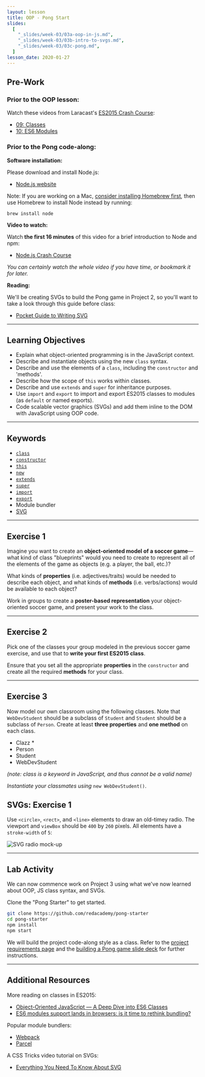 ```yaml
---
layout: lesson
title: OOP - Pong Start
slides:
  [
    "_slides/week-03/03a-oop-in-js.md",
    "_slides/week-03/03b-intro-to-svgs.md",
    "_slides/week-03/03c-pong.md",
  ]
lesson_date: 2020-01-27
---
```


## Pre-Work

### Prior to the OOP lesson:

Watch these videos from Laracast's [ES2015 Crash Course](https://laracasts.com/series/es6-cliffsnotes):

- [09: Classes](https://laracasts.com/series/es6-cliffsnotes/episodes/9)
- [10: ES6 Modules](https://laracasts.com/series/es6-cliffsnotes/episodes/10)

### Prior to the Pong code-along:

**Software installation:**

Please download and install Node.js:

- [Node.js website](https://nodejs.org/en/)

Note: If you are working on a Mac, [consider installing Homebrew first](http://brew.sh/), then use Homebrew to install Node instead by running:

`brew install node`

**Video to watch:**

Watch **the first 16 minutes** of this video for a brief introduction to Node and npm:

- [Node.js Crash Course](https://www.youtube.com/watch?v=fBNz5xF-Kx4)

_You can certainly watch the whole video if you have time, or bookmark it for later._

**Reading:**

We'll be creating SVGs to build the Pong game in Project 2, so you'll want to take a look through this guide before class:

- [Pocket Guide to Writing SVG](http://svgpocketguide.com/book/)

---

## Learning Objectives

- Explain what object-oriented programming is in the JavaScript context.
- Describe and instantiate objects using the new `class` syntax.
- Describe and use the elements of a `class`, including the `constructor` and 'methods'.
- Describe how the scope of `this` works within classes.
- Describe and use `extends` and `super` for inheritance purposes.
- Use `import` and `export` to import and export ES2015 classes to modules (as `default` or named exports).
- Code scalable vector graphics (SVGs) and add them inline to the DOM with JavaScript using OOP code.

---

## Keywords

- [`class`](https://developer.mozilla.org/en/docs/Web/JavaScript/Reference/Classes)
- [`constructor`](https://developer.mozilla.org/en-US/docs/Web/JavaScript/Reference/Classes/constructor)
- [`this`](https://developer.mozilla.org/en-US/docs/Web/JavaScript/Reference/Operators/this)
- [`new`](https://developer.mozilla.org/en-US/docs/Web/JavaScript/Reference/Operators/new)
- [`extends`](https://developer.mozilla.org/en-US/docs/Web/JavaScript/Reference/Classes/extends)
- [`super`](https://developer.mozilla.org/en-US/docs/Web/JavaScript/Reference/Operators/super)
- [`import`](https://developer.mozilla.org/en-US/docs/Web/JavaScript/Reference/Statements/import)
- [`export`](https://developer.mozilla.org/en-US/docs/Web/JavaScript/Reference/Statements/export)
- Module bundler
- [SVG](https://developer.mozilla.org/en-US/docs/Web/SVG)

---

## Exercise 1

Imagine you want to create an **object-oriented model of a soccer game**&mdash;what kind of class "blueprints" would you need to create to represent all of the elements of the game as objects (e.g. a player, the ball, etc.)?

What kinds of **properties** (i.e. adjectives/traits) would be needed to describe each object, and what kinds of **methods** (i.e. verbs/actions) would be available to each object?

Work in groups to create a **poster-based representation** your object-oriented soccer game, and present your work to the class.

---

## Exercise 2

Pick one of the classes your group modeled in the previous soccer game exercise, and use that to **write your first ES2015 class**.

Ensure that you set all the appropriate **properties** in the `constructor` and create all the required **methods** for your class.

---

## Exercise 3

Now model our own classroom using the following classes. Note that `WebDevStudent` should be a subclass of `Student` and `Student` should be a subclass of `Person`. Create at least **three properties** and **one method** on each class.

- Clazz \*
- Person
- Student
- WebDevStudent

_(note: class is a keyword in JavaScript, and thus cannot be a valid name)_<br />

_Instantiate your classmates using_ `new WebDevStudent()`.

## SVGs: Exercise 1

Use `<circle>`, `<rect>`, and `<line>` elements to draw an old-timey radio. The viewport and `viewBox` should be `400` by `260` pixels. All elements have a `stroke-width` of `5`:

<img src="/public/files/exercises/svg-radio-mockup.jpg" alt="SVG radio mock-up" style="display: block; margin: 0 auto;" />

---

## Lab Activity

We can now commence work on Project 3 using what we've now learned about OOP, JS class syntax, and SVGs.

Clone the "Pong Starter" to get started.

```bash
git clone https://github.com/redacademy/pong-starter
cd pong-starter
npm install
npm start
```

We will build the project code-along style as a class. Refer to the [project requirements page](/project/project-3-pong-game/) and the [building a Pong game slide deck](/slides/building-a-pong-game/) for further instructions.

---

## Additional Resources

More reading on classes in ES2015:

- [Object-Oriented JavaScript — A Deep Dive into ES6 Classes](https://www.sitepoint.com/object-oriented-javascript-deep-dive-es6-classes/)
- [ES6 modules support lands in browsers: is it time to rethink bundling?](https://www.contentful.com/blog/2017/04/04/es6-modules-support-lands-in-browsers-is-it-time-to-rethink-bundling/)

Popular module bundlers:

- [Webpack](https://webpack.js.org)
- [Parcel](https://parceljs.org)

A CSS Tricks video tutorial on SVGs:

- [Everything You Need To Know About SVG](https://css-tricks.com/lodge/svg/)

